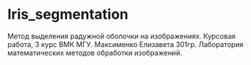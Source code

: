 # Iris_segmentation
Метод выделения радужной оболочки на изображениях.
Курсовая работа,  3 курс ВМК МГУ.
Максименко Елизавета 301гр.
Лаборатория математических методов обработки изображений.
